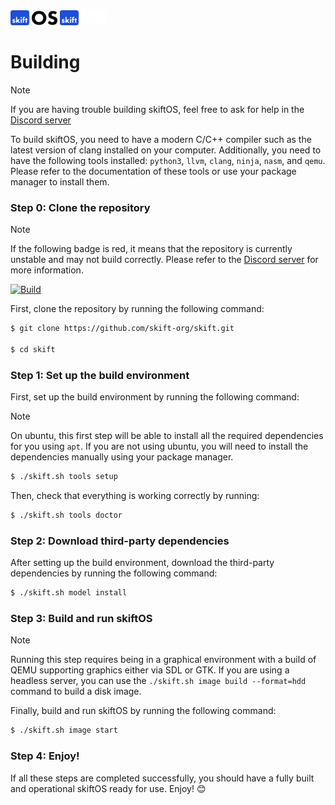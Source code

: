 <img src="logo-light.svg#gh-light-mode-only" height="24" />
<img src="logo-dark.svg#gh-dark-mode-only" height="24" />

# Building

> [!NOTE]
> If you are having trouble building skiftOS, feel free to ask for help in the [Discord server](https://discord.com/invite/gamGsfg)

To build skiftOS, you need to have a modern C/C++ compiler such as the latest version of clang installed on your computer. Additionally, you need to have the following tools installed: `python3`, `llvm`, `clang`, `ninja`, `nasm`, and `qemu`. Please refer to the documentation of these tools or use your package manager to install them.

### Step 0: Clone the repository

> [!NOTE]
> If the following badge is red, it means that the repository is currently unstable and may not build correctly. Please refer to the [Discord server](https://discord.com/invite/gamGsfg) for more information.

[![Build](https://github.com/skift-org/skift/actions/workflows/checks.yml/badge.svg)](https://github.com/skift-org/skift/actions/workflows/checks.yml)

First, clone the repository by running the following command:

```sh
$ git clone https://github.com/skift-org/skift.git

$ cd skift
```

### Step 1: Set up the build environment

First, set up the build environment by running the following command:

> [!NOTE]
> On ubuntu, this first step will be able to install all the required dependencies for you using `apt`. If you are not using ubuntu, you will need to install the dependencies manually using your package manager.

```sh
$ ./skift.sh tools setup
```

Then, check that everything is working correctly by running:

```sh
$ ./skift.sh tools doctor
```

### Step 2: Download third-party dependencies

After setting up the build environment, download the third-party dependencies by running the following command:

```sh
$ ./skift.sh model install
```

### Step 3: Build and run skiftOS

> [!NOTE]
> Running this step requires being in a graphical environment with a build of QEMU supporting graphics either via SDL or GTK. If you are using a headless server, you can use the `./skift.sh image build --format=hdd` command to build a disk image.

Finally, build and run skiftOS by running the following command:

```sh
$ ./skift.sh image start
```

### Step 4: Enjoy!

If all these steps are completed successfully, you should have a fully built and operational skiftOS ready for use. Enjoy! 😊
